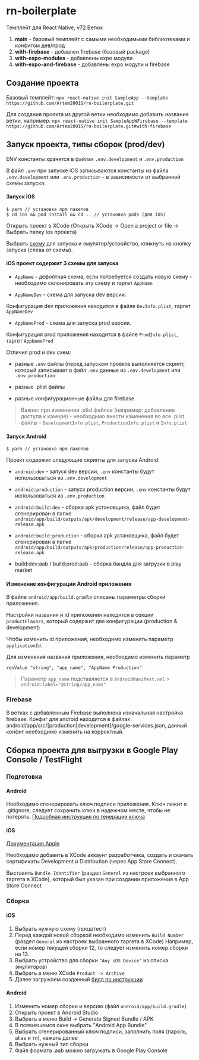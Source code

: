# rn-boilerplate

Темплейт для React Native, v72
Ветки:

1. **main** - базовый темплейт с самыми необходимыми библиотеками и конфигом дев/прод
2. **with-firebase** - добавлен firebase (базовый package)
3. **with-expo-modules** - добавлены expo модули
4. **with-expo-and-firebase** - добавлены expo модули и firebase

## Создание проекта

Базовый темплейт:
`npx react-native init SampleApp --template https://github.com/Artem2001S/rn-boilerplate.git`

Для создания проекта из другой ветки необходимо добавить название ветки, например:
`npx react-native init SampleAppWFirebase --template https://github.com/Artem2001S/rn-boilerplate.git#with-firebase`

## Запуск проекта, типы сборок (prod/dev)

ENV константы хранятся в файлах `.env.development` и `.env.production`

В файл `.env` при запуске iOS записываются константы из файла `.env.development` или `.env.production` - в зависимости от выбранной схемы запуска.

#### Запуск iOS

```
$ yarn // установка npm пакетов
$ cd ios && pod install && cd .. // установка pods (для iOS)
```

Открыть проект в XCode (Открыть XCode -> Open a project or file -> Выбрать папку ios проекта)

Выбрать [схему](https://monosnap.com/file/CX524Ouk5jfzW9zuORvD2ZY6YgqWYp) для запуска и эмулятор/устройство, кликнуть на кнопку запуска (слева от схемы).

#### iOS проект содержит 3 схемы для запуска

- `AppName` - дефолтная схема, если потребуется создать новую схему - необходимо склонировать эту схему и таргет `AppName`

- `AppNameDev` - схема для запуска dev версии.

Конфигурация dev приложения находится в файле `DevInfo.plist`, таргет `AppNameDev`

- `AppNameProd` - схема для запуска prod версии.

Конфигурация prod приложения находится в файле `ProdInfo.plist`, таргет `AppNameProd`

Отличия prod и dev схем:

- разные `.env` файлы (перед запуском проекта выполняется скрипт, который записывает в файл `.env` данные из `.env.development` или `.env.production`

- разные .plist файлы
- разные конфигурационные файлы для firebase

> Важно: при изменении .plist файлов (например: добавление доступа к камере) - необходимо внести изменения во все .plist файлы - `DevelopmentInfo.plist`, `ProductionInfo.plist` и `Info.plist`

#### Запуск Android

```
$ yarn // установка npm пакетов
```

Проект содержит следующие скрипты для запуска Android:

- `android:dev` - запуск dev версии, `.env` константы будут использоваться из `.env.development`

- `android:production` - запуск production версии, `.env` константы будут использоваться из `.env.production`

- `android:build:dev` - сборка apk установщика, файл будет сгенерирован в папке `android/app/build/outputs/apk/development/release/app-development-release.apk`

- `android:build:production` - сборка apk установщика, файл будет сгенерирован в папке `android/app/build/outputs/apk/production/release/app-production-release.apk`
- build:dev:aab / build:prod:aab - сборка бандла для загрузки в play market

#### Изменение конфигурации Android приложения

В файле `android/app/build.gradle` описаны параметры сборки приложения.

Настройки названия и id приложения находятся в секции `productFlavors`, который содержит две конфигурации (production & development)

Чтобы изменить id приложения, необходимо изменить параметр `applicationId`.

Для изменения названия приложения, необходимо изменить параметр

`resValue "string", "app_name", "AppName Production"`

> Параметр `app_name` подставляется в `AndroidManifest.xml` > `android:label="@string/app_name"`

### Firebase

В ветках с добавленным Firebase выполнена изначальная настройка firebase. Конфиг для android находится в файлах android/app/src/[production|development]/google-services.json, данный конфиг необходимо изменить на корректный.

## Сборка проекта для выгрузки в Google Play Console / TestFlight

### Подготовка

#### Android

Необходимо сгенерировать ключ подписи приложения.
Ключ лежит в .gitignore, следует сохранить ключ в надежном месте, чтобы не потерять.
[Подробная инструкция по генерации ключа](https://reactnative.dev/docs/signed-apk-android)

#### iOS

[Документация Apple](https://developer.apple.com/documentation/xcode/preparing-your-app-for-distribution)

Необходимо добавить в XCode аккаунт разработчика, создать и скачать сертификаты Development и Distribution (через App Store Connect).

Выставить `Bundle Identifier` (раздел `General` из настроек выбранного таргета в XCode), который был указан при создании приложения в App Store Connect

### Сборка

#### iOS

1. Выбрать нужную схему (прод/тест)
2. Перед каждой новой сборкой необходимо изменить `Build Number` (раздел `General` из настроек выбранного таргета в XCode)
   Например, если номер текущей сборки 12, то следует изменить номер сборки на 13.
3. Выбрать устройство для сборки `"Any iOS Device"` из списка эмуляторов)
4. Выбрать в меню XCode `Product -> Archive`
5. Далее загружаем созданный [билд по инструкции](https://developer.apple.com/documentation/xcode/distributing-your-app-for-beta-testing-and-releases)

#### Android

1. Изменить номер сборки и версию (файл `android/app/build.gradle`)
2. Открыть проект в Android Studio
3. Выбрать в меню Build -> Generate Signed Bundle / APK
4. В появившемся окне выбрать "Android App Bundle"
5. Выбрать сгенерированный ключ подписи, заполнить поля (пароль, alias и тп), нажать далее
6. Выбрать нужный тип сборки
7. Файл формата .aab можно загружать в Google Play Console
